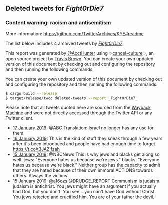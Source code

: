## Deleted tweets for _Fight0rDie7_
### Content warning: racism and antisemitism
More information: https://github.com/TwitterArchives/KYE#readme

The list below includes 4 archived tweets by
[_Fight0rDie7_](https://twitter.com/_Fight0rDie7_).



This report was generated by [@AcctHunter](https://twitter.com/accthunter) using ✨[cancel-culture](https://github.com/travisbrown/cancel-culture)✨,
an open source project by [Travis Brown](https://twitter.com/travisbrown). You can create your own
updated version of this document by checking out and configuring the repository and then running
the following commands:

You can create your own updated version of this document by checking out and configuring the
repository and then running the following commands:

```bash
$ cargo build --release
$ target/release/twcc deleted-tweets --report _Fight0rDie7_
```

Please note that all tweets quoted here are sourced from the
[Wayback Machine](https://web.archive.org) and were not directly accessed through the Twitter API or
any Twitter client.

* [17 January 2019](https://web.archive.org/web/20190117104535/https://twitter.com/_Fight0rDie7_/status/1085850616075821056): @ABC Translation: Israel no longer has any use for them.
* [16 January 2019](https://web.archive.org/web/20190116193932/https://twitter.com/_Fight0rDie7_/status/1085622601140056064): This is the kind of stuff they sneak through a few years after it's been introduced and people have had enough time to forget. https://t.co/t3JAZlfzah
* [15 January 2019](https://web.archive.org/web/20190115232625/https://twitter.com/_Fight0rDie7_/status/1085317310351585280): @NBCNews This is why jews and blacks get along so well.  jews: "Everyone hates us because we're jews."  blacks: "Everyone hates us because we're black."  Neither group has the capacity to admit that they are hated because of their own immoral ACTIONS towards others. Always the victims.
* [15 January 2019](https://web.archive.org/web/20190115025549/https://twitter.com/_Fight0rDie7_/status/1085007619725639680): @a16ozs @DRUDGE_REPORT Communism is judaism. judaism is antichrist.  You jews might have an argument if you actually had God, but you don't. You see... you can't have God without Christ. You jews rejected and crucified him.  You are of your father the devil.
